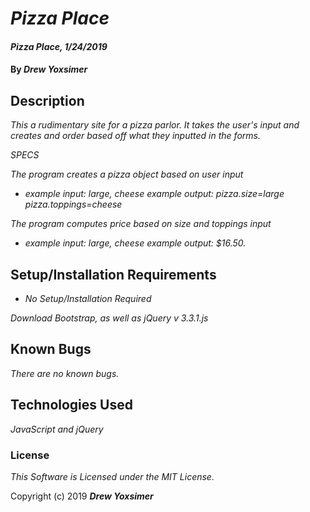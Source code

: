 # _Pizza Place_

#### _Pizza Place, 1/24/2019_

#### By _*Drew Yoxsimer*_

## Description

_This a rudimentary site for a pizza parlor. It takes the user's input and creates and order based off what they inputted in the forms._

_SPECS_

_The program creates a pizza object based on user input_

* _example input: large, cheese       example output: pizza.size=large pizza.toppings=cheese_

_The program computes price based on size and toppings input_

* _example input: large, cheese       example output: $16.50._


## Setup/Installation Requirements

* _No Setup/Installation Required_

_Download Bootstrap, as well as jQuery v 3.3.1.js_

## Known Bugs

_There are no known bugs._


## Technologies Used

_JavaScript and jQuery_

### License

*This Software is Licensed under the MIT License.*

Copyright (c) 2019 **_Drew Yoxsimer_**
